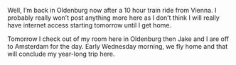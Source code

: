 Well, I’m back in Oldenburg now after a 10 hour train ride from Vienna. I probably really won’t post anything more here as I don’t think I will really have internet access starting tomorrow until I get home.

Tomorrow I check out of my room here in Oldenburg then Jake and I are off to Amsterdam for the day. Early Wednesday morning, we fly home and that will conclude my year-long trip here.